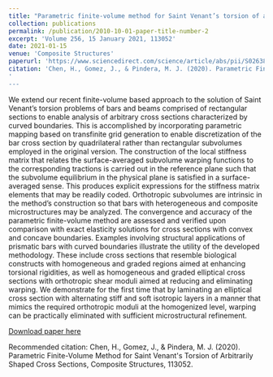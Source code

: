 ```yaml
---
title: "Parametric finite-volume method for Saint Venant’s torsion of arbitrarily shaped cross sections"
collection: publications
permalink: /publication/2010-10-01-paper-title-number-2
excerpt: 'Volume 256, 15 January 2021, 113052'
date: 2021-01-15
venue: 'Composite Structures'
paperurl: 'https://www.sciencedirect.com/science/article/abs/pii/S0263822320329780'
citation: 'Chen, H., Gomez, J., & Pindera, M. J. (2020). Parametric Finite-Volume Method for Saint Venant's Torsion of Arbitrarily Shaped Cross Sections, Composite Structures, 113052.'
'
---
```

We extend our recent finite-volume based approach to the solution of Saint Venant’s torsion problems of bars and beams comprised of rectangular sections to enable analysis of arbitrary cross sections characterized by curved boundaries. This is accomplished by incorporating parametric mapping based on transfinite grid generation to enable discretization of the bar cross section by quadrilateral rather than rectangular subvolumes employed in the original version. The construction of the local stiffness matrix that relates the surface-averaged subvolume warping functions to the corresponding tractions is carried out in the reference plane such that the subvolume equilibrium in the physical plane is satisfied in a surface-averaged sense. This produces explicit expressions for the stiffness matrix elements that may be readily coded. Orthotropic subvolumes are intrinsic in the method’s construction so that bars with heterogeneous and composite microstructures may be analyzed. The convergence and accuracy of the parametric finite-volume method are assessed and verified upon comparison with exact elasticity solutions for cross sections with convex and concave boundaries. Examples involving structural applications of prismatic bars with curved boundaries illustrate the utility of the developed methodology. These include cross sections that resemble biological constructs with homogeneous and graded regions aimed at enhancing torsional rigidities, as well as homogeneous and graded elliptical cross sections with orthotropic shear moduli aimed at reducing and eliminating warping. We demonstrate for the first time that by laminating an elliptical cross section with alternating stiff and soft isotropic layers in a manner that mimics the required orthotropic moduli at the homogenized level, warping can be practically eliminated with sufficient microstructural refinement.

[Download paper here](https://doi.org/10.1016/j.compstruct.2020.113052)

Recommended citation: Chen, H., Gomez, J., & Pindera, M. J. (2020). Parametric Finite-Volume Method for Saint Venant's Torsion of Arbitrarily Shaped Cross Sections, Composite Structures, 113052.
